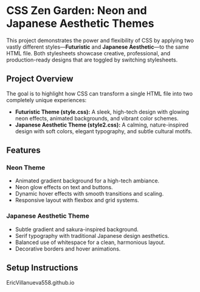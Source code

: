 # **CSS Zen Garden: Neon and Japanese Aesthetic Themes**

This project demonstrates the power and flexibility of CSS by applying two vastly different styles—**Futuristic** and **Japanese Aesthetic**—to the same HTML file. Both stylesheets showcase creative, professional, and production-ready designs that are toggled by switching stylesheets.

## **Project Overview**

The goal is to highlight how CSS can transform a single HTML file into two completely unique experiences:
- **Futuristic Theme (style.css):** A sleek, high-tech design with glowing neon effects, animated backgrounds, and vibrant color schemes.
- **Japanese Aesthetic Theme (style2.css):** A calming, nature-inspired design with soft colors, elegant typography, and subtle cultural motifs.

## **Features**

### **Neon Theme**
- Animated gradient background for a high-tech ambiance.
- Neon glow effects on text and buttons.
- Dynamic hover effects with smooth transitions and scaling.
- Responsive layout with flexbox and grid systems.

### **Japanese Aesthetic Theme**
- Subtle gradient and sakura-inspired background.
- Serif typography with traditional Japanese design aesthetics.
- Balanced use of whitespace for a clean, harmonious layout.
- Decorative borders and hover animations.

## **Setup Instructions**
EricVillanueva558.github.io
